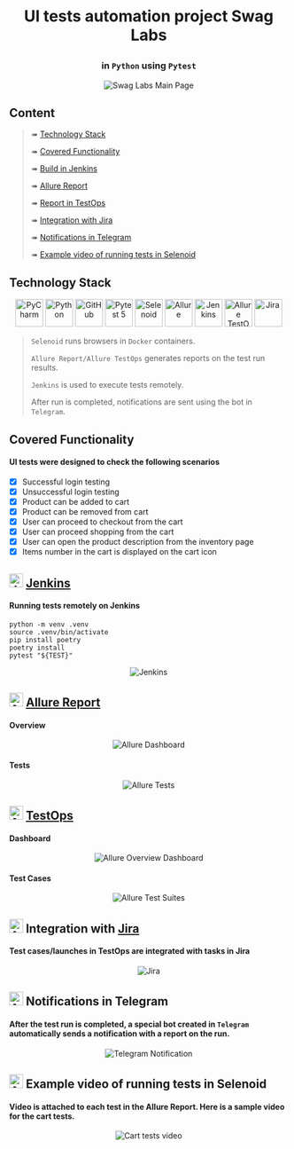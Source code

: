 # <p align="center"> UI tests automation project Swag Labs </p>
### <p align="center"> in <code>Python</code> using <code>Pytest</code> </p>
<p align="center">
<img title="Swag Labs Main Page" src="images/screenshots/swag_labs.png">
</p>

##  Content

> ➠ [Technology Stack](#technology-stack)
>
> ➠ [Covered Functionality](#covered-functionality)
>
> ➠ [Build in Jenkins](#running-tests-remotely-on-jenkins)
>
> ➠ [Allure Report](#overview)
> 
> ➠ [Report in TestOps](#dashboard)
> 
> ➠ [Integration with Jira](#test-caseslaunches-in-testops-are-integrated-with-tasks-in-jira)
>
> ➠ [Notifications in Telegram](#after-the-test-run-is-completed-a-special-bot-created-in-codetelegramcode-automatically-sends-a-notification-with-a-report-on-the-run)
> 
> ➠ [Example video of running tests in Selenoid](#video-is-attached-to-each-test-in-the-allure-report-here-is-a-sample-video-for-the-cart-tests)

  
## Technology Stack

<p align="center">
<a href="https://www.jetbrains.com/pycharm/"><img src="images/logo/pycharm.svg" width="50" height="50"  alt="PyCharm"/></a>
<a href="https://www.python.com/"><img src="images/logo/python.svg" width="50" height="50"  alt="Python"/></a>
<a href="https://github.com/"><img src="images/logo/github-2.svg" width="50" height="50"  alt="GitHub"/></a>
<a href="https://docs.pytest.org/"><img src="images/logo/pytest.svg" width="50" height="50"  alt="Pytest 5"/></a>
<a href="https://aerokube.com/selenoid/"><img src="images/logo/selenoid.svg" width="50" height="50"  alt="Selenoid"/></a>
<a href="https://github.com/allure-framework/allure2"><img src="images/logo/allure.svg" width="50" height="50"  alt="Allure"/></a>
<a href="https://www.jenkins.io/"><img src="images/logo/jenkins.svg" width="50" height="50"  alt="Jenkins"/></a>
<a href="https://qameta.io/"><img src="images/logo/allure_TO.svg" width="50" height="50"  alt="Allure TestOps"/></a>  
<a href="https://www.atlassian.com/ru/software/jira/"><img src="images/logo/jira.svg" width="50" height="50"  alt="Jira"/></a>  
</p>

>
> <code>Selenoid</code> runs browsers in <code>Docker</code> containers.
>
> <code>Allure Report/Allure TestOps</code> generates reports on the test run results.
>
> <code>Jenkins</code> is used to execute tests remotely.
> 
> After run is completed, notifications are sent using the bot in <code>Telegram</code>.

## Covered Functionality
#### UI tests were designed to check the following scenarios

- [x] Successful login testing
- [x] Unsuccessful login testing
- [x] Product can be added to cart
- [x] Product can be removed from cart
- [x] User can proceed to checkout from the cart
- [x] User can proceed shopping from the cart
- [x] User can open the product description from the inventory page
- [x] Items number in the cart is displayed on the cart icon

## <img src="images/logo/jenkins.svg" width="25" height="25"  alt="Jenkins"/></a> <a target="_blank" href="https://jenkins.autotests.cloud/job/C11-voronirina-diploma-UI/"> Jenkins </a>
#### Running tests remotely on Jenkins

```
python -m venv .venv
source .venv/bin/activate
pip install poetry 
poetry install
pytest "${TEST}"
```
<p align="center">
<img title="Jenkins" src="images/screenshots/jenkins.png">
</p>

## <img src="images/logo/allure.svg" width="25" height="25"  alt="Allure"/></a> <a target="_blank" href="https://jenkins.autotests.cloud/job/C11-voronirina-diploma-UI/46/allure/">Allure Report</a>

####  Overview
<p align="center">
<img title="Allure Dashboard" src="images/screenshots/allure_report_overview.png">
</p>


#### Tests 
<p align="center">
<img title="Allure Tests" src="images/screenshots/allure_report_tests.png">
</p>

## <img src="images/logo/allure_TO.svg" width="25" height="25"  alt="Allure"/></a> <a target="_blank" href="https://allure.autotests.cloud/launch/38541/">TestOps</a>
####  Dashboard
<p align="center">
<img title="Allure Overview Dashboard" src="images/screenshots/TO_dashboards.png">
</p>

####  Test Cases
<p align="center">
<img title="Allure Test Suites" src="images/screenshots/TO_suites.png">
</p>

## <img src="images/logo/jira.svg" width="25" height="25"  alt="Allure"/></a> Integration with <a target="_blank" href="https://jira.autotests.cloud/browse/HOMEWORK-1206">Jira</a>
#### Test cases/launches in TestOps are integrated with tasks in Jira
<p align="center">
<img title="Jira" src="images/screenshots/jira.png">
</p>

## <img src="images/logo/telegram.svg" width="25" height="25"  alt="Allure"/></a> Notifications in Telegram
#### After the test run is completed, a special bot created in <code>Telegram</code> automatically sends a notification with a report on the run.

<p align="center">
<img title="Telegram Notification" src="images/screenshots/telegram.png" >
</p>

## <img src="images/logo/selenoid.svg" width="25" height="25"  alt="Allure"/></a> Example video of running tests in Selenoid
#### Video is attached to each test in the Allure Report. Here is a sample video for the cart tests.

<p align="center">
<img title="Cart tests video" src="images/cart_tests.gif" >
</p>

